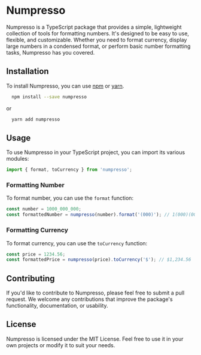 # Numpresso

Numpresso is a TypeScript package that provides a simple, lightweight collection of tools for formatting numbers. It's designed to be easy to use, flexible, and customizable. Whether you need to format currency, display large numbers in a condensed format, or perform basic number formatting tasks, Numpresso has you covered.

## Installation

To install Numpresso, you can use [npm](https://npmjs.com) or [yarn](https://yarnpkg.com).

```bash
  npm install --save numpresso
```

or

```bash
  yarn add numpresso
```

## Usage

To use Numpresso in your TypeScript project, you can import its various modules:

```javascript
import { format, toCurrency } from 'numpresso';
```

### Formatting Number

To format number, you can use the `format` function:

```javascript
const number = 1000_000_000;
const formattedNumber = numpresso(number).format('(000)'); // 1(000)(000)(000)
```

### Formatting Currency

To format currency, you can use the `toCurrency` function:

```javascript
const price = 1234.56;
const formattedPrice = numpresso(price).toCurrency('$'); // $1,234.56
```

## Contributing

If you'd like to contribute to Numpresso, please feel free to submit a pull request. We welcome any contributions that improve the package's functionality, documentation, or usability.

## License

Numpresso is licensed under the MIT License. Feel free to use it in your own projects or modify it to suit your needs.
